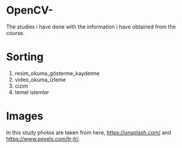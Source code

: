 # OpenCV-
The studies i have done with the information i have obtained from the course.


# Sorting
1. resim_okuma_gösterme_kaydetme
2. video_okuma_izleme
3. cizim
4. temel islemler

# Images
In this study photos are taken from here, https://unsplash.com/ and https://www.pexels.com/tr-tr/.
